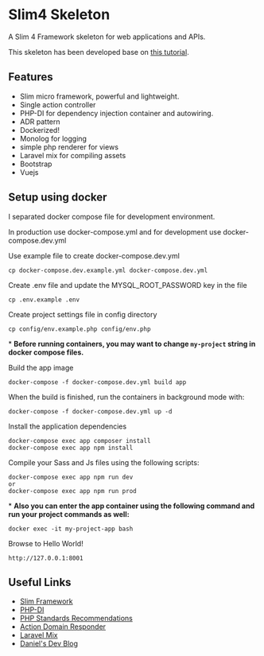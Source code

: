 # Slim4 Skeleton
A Slim 4 Framework skeleton for web applications and APIs.

This skeleton has been developed base on [this tutorial](https://odan.github.io/2019/11/05/slim4-tutorial.html).

## Features
* Slim micro framework, powerful and lightweight.
* Single action controller
* PHP-DI for dependency injection container and autowiring.
* ADR pattern
* Dockerized!
* Monolog for logging
* simple php renderer for views
* Laravel mix for compiling assets
* Bootstrap
* Vuejs

## Setup using docker
I separated docker compose file for development environment.

In production use docker-compose.yml and for development use docker-compose.dev.yml

Use example file to create docker-compose.dev.yml
```
cp docker-compose.dev.example.yml docker-compose.dev.yml
```

Create .env file and update the MYSQL_ROOT_PASSWORD key in the file
```
cp .env.example .env
```

Create project settings file in config directory
```
cp config/env.example.php config/env.php
```

\* **Before running containers, you may want to change `my-project` string in docker compose files.**

Build the app image
```
docker-compose -f docker-compose.dev.yml build app
```

When the build is finished, run the containers in background mode with:
```
docker-compose -f docker-compose.dev.yml up -d
```

Install the application dependencies
```
docker-compose exec app composer install
docker-compose exec app npm install
```

Compile your Sass and Js files using the following scripts:
```
docker-compose exec app npm run dev
or
docker-compose exec app npm run prod
```

\* **Also you can enter the app container using the following command and run your project commands as well:**
```
docker exec -it my-project-app bash
```

Browse to Hello World!
```
http://127.0.0.1:8001
```

## Useful Links
* [Slim Framework](http://www.slimframework.com/)
* [PHP-DI](http://php-di.org/)
* [PHP Standards Recommendations](https://www.php-fig.org/psr/)
* [Action Domain Responder](https://github.com/pmjones/adr/blob/master/ADR.md)
* [Laravel Mix](https://laravel-mix.com/)
* [Daniel's Dev Blog](https://odan.github.io/)
